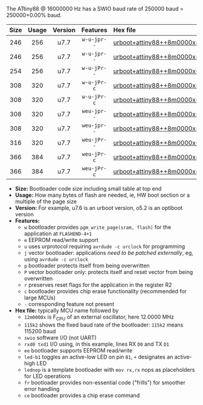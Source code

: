 The ATtiny88 @ 16000000 Hz has a SWIO baud rate of 250000 baud = 250000+0.00% baud.

|Size|Usage|Version|Features|Hex file|
|:-:|:-:|:-:|:-:|:--|
|246|256|u7.7|`w-u-jpr--`|[urboot+attiny88++8m0000x++125k0_swio_rxd7_txd6_led+d0.hex](https://raw.githubusercontent.com/stefanrueger/urboot.hex/main/mcus/attiny88/external_oscillator/fcpu++8m0000_Hz/br++125k0_bps/urboot+attiny88++8m0000x++125k0_swio_rxd7_txd6_led+d0.hex)|
|246|256|u7.7|`w-u-jpr--`|[urboot+attiny88++8m0000x++125k0_swio_rxd7_txd6_lednop.hex](https://raw.githubusercontent.com/stefanrueger/urboot.hex/main/mcus/attiny88/external_oscillator/fcpu++8m0000_Hz/br++125k0_bps/urboot+attiny88++8m0000x++125k0_swio_rxd7_txd6_lednop.hex)|
|254|256|u7.7|`w-u-jPr--`|[urboot+attiny88++8m0000x++125k0_swio_rxd7_txd6.hex](https://raw.githubusercontent.com/stefanrueger/urboot.hex/main/mcus/attiny88/external_oscillator/fcpu++8m0000_Hz/br++125k0_bps/urboot+attiny88++8m0000x++125k0_swio_rxd7_txd6.hex)|
|308|320|u7.7|`w-u-jPr-c`|[urboot+attiny88++8m0000x++125k0_swio_rxd7_txd6_led+d0_fr_ce.hex](https://raw.githubusercontent.com/stefanrueger/urboot.hex/main/mcus/attiny88/external_oscillator/fcpu++8m0000_Hz/br++125k0_bps/urboot+attiny88++8m0000x++125k0_swio_rxd7_txd6_led+d0_fr_ce.hex)|
|308|320|u7.7|`w-u-jPr-c`|[urboot+attiny88++8m0000x++125k0_swio_rxd7_txd6_lednop_fr_ce.hex](https://raw.githubusercontent.com/stefanrueger/urboot.hex/main/mcus/attiny88/external_oscillator/fcpu++8m0000_Hz/br++125k0_bps/urboot+attiny88++8m0000x++125k0_swio_rxd7_txd6_lednop_fr_ce.hex)|
|308|320|u7.7|`weu-jpr--`|[urboot+attiny88++8m0000x++125k0_swio_rxd7_txd6_ee_led+d0.hex](https://raw.githubusercontent.com/stefanrueger/urboot.hex/main/mcus/attiny88/external_oscillator/fcpu++8m0000_Hz/br++125k0_bps/urboot+attiny88++8m0000x++125k0_swio_rxd7_txd6_ee_led+d0.hex)|
|308|320|u7.7|`weu-jpr--`|[urboot+attiny88++8m0000x++125k0_swio_rxd7_txd6_ee_lednop.hex](https://raw.githubusercontent.com/stefanrueger/urboot.hex/main/mcus/attiny88/external_oscillator/fcpu++8m0000_Hz/br++125k0_bps/urboot+attiny88++8m0000x++125k0_swio_rxd7_txd6_ee_lednop.hex)|
|316|320|u7.7|`weu-jPr--`|[urboot+attiny88++8m0000x++125k0_swio_rxd7_txd6_ee.hex](https://raw.githubusercontent.com/stefanrueger/urboot.hex/main/mcus/attiny88/external_oscillator/fcpu++8m0000_Hz/br++125k0_bps/urboot+attiny88++8m0000x++125k0_swio_rxd7_txd6_ee.hex)|
|366|384|u7.7|`weu-jPr-c`|[urboot+attiny88++8m0000x++125k0_swio_rxd7_txd6_ee_led+d0_fr_ce.hex](https://raw.githubusercontent.com/stefanrueger/urboot.hex/main/mcus/attiny88/external_oscillator/fcpu++8m0000_Hz/br++125k0_bps/urboot+attiny88++8m0000x++125k0_swio_rxd7_txd6_ee_led+d0_fr_ce.hex)|
|366|384|u7.7|`weu-jPr-c`|[urboot+attiny88++8m0000x++125k0_swio_rxd7_txd6_ee_lednop_fr_ce.hex](https://raw.githubusercontent.com/stefanrueger/urboot.hex/main/mcus/attiny88/external_oscillator/fcpu++8m0000_Hz/br++125k0_bps/urboot+attiny88++8m0000x++125k0_swio_rxd7_txd6_ee_lednop_fr_ce.hex)|

- **Size:** Bootloader code size including small table at top end
- **Usage:** How many bytes of flash are needed, ie, HW boot section or a multiple of the page size
- **Version:** For example, u7.6 is an urboot version, o5.2 is an optiboot version
- **Features:**
  + `w` bootloader provides `pgm_write_page(sram, flash)` for the application at `FLASHEND-4+1`
  + `e` EEPROM read/write support
  + `u` uses urprotocol requiring `avrdude -c urclock` for programming
  + `j` vector bootloader: applications *need to be patched externally*, eg, using `avrdude -c urclock`
  + `p` bootloader protects itself from being overwritten
  + `P` vector bootloader only: protects itself and reset vector from being overwritten
  + `r` preserves reset flags for the application in the register R2
  + `c` bootloader provides chip erase functionality (recommended for large MCUs)
  + `-` corresponding feature not present
- **Hex file:** typically MCU name followed by
  + `12m0000x` is F<sub>CPU</sub> of an external oscillator, here 12.0000 MHz
  + `115k2` shows the fixed baud rate of the bootloader: `115k2` means 115200 baud
  + `swio` software I/O (not UART)
  + `rxd0 txd1` I/O using, in this example, lines RX `D0` and TX `D1`
  + `ee` bootloader supports EEPROM read/write
  + `led-b1` toggles an active-low LED on pin `B1`, `+` designates an active-high LED
  + `lednop` is a template bootloader with `mov rx,rx` nops as placeholders for LED operations
  + `fr` bootloader provides non-essential code ("frills") for smoother error handling
  + `ce` bootloader provides a chip erase command
